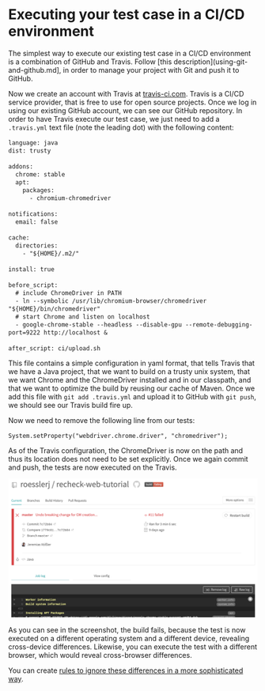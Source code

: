 Executing your test case in a CI/CD environment
===============================================

The simplest way to execute our existing test case in a CI/CD environment is a combination of GitHub and Travis. Follow [this description](using-git-and-github.md], in order to manage your project with Git and push it to GitHub.

Now we create an account with Travis at [travis-ci.com](https://travis-ci.com/). Travis is a CI/CD service provider, that is free to use for open source projects. Once we log in using our existing GitHub account, we can see our GitHub repository. In order to have Travis execute our test case, we just need to add a `.travis.yml` text file (note the leading dot) with the following content:

```
language: java
dist: trusty

addons:
  chrome: stable
  apt:
    packages:
      - chromium-chromedriver

notifications:
  email: false

cache:
  directories:
    - "${HOME}/.m2/"

install: true

before_script:
  # include ChromeDriver in PATH
  - ln --symbolic /usr/lib/chromium-browser/chromedriver "${HOME}/bin/chromedriver"
  # start Chrome and listen on localhost
  - google-chrome-stable --headless --disable-gpu --remote-debugging-port=9222 http://localhost &

after_script: ci/upload.sh
```

This file contains a simple configuration in yaml format, that tells Travis that we have a Java project, that we want to build on a trusty unix system, that we want Chrome and the ChromeDriver installed and in our classpath, and that we want to optimize the build by reusing our cache of Maven. Once we add this file with `git add .travis.yml` and upload it to GitHub with `git push`, we should see our Travis build fire up.

Now we need to remove the following line from our tests:

```
System.setProperty("webdriver.chrome.driver", "chromedriver");
```

As of the Travis configuration, the ChromeDriver is now on the path and thus its location does not need to be set explicitly. Once we again commit and push, the tests are now executed on the Travis.

![Travis failing build](travis-failing-build.png)
 
As you can see in the screenshot, the build fails, because the test is now executed on a different operating system and a different device, revealing cross-device differences. Likewise, you can execute the test with a different browser, which would reveal cross-browser differences.

You can create [rules to ignore these differences in a more sophisticated way](rule-based-ignore.md).


